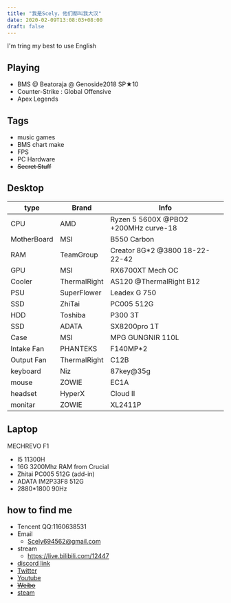 ```yaml
---
title: "我是Scely，他们都叫我大汉"
date: 2020-02-09T13:08:03+08:00
draft: false
---
```

<!--more-->
  I'm tring my best to use English

## Playing
- BMS @ Beatoraja @ Genoside2018 SP★10
- Counter-Strike : Global Offensive
- Apex Legends

## Tags
- music games
- BMS chart make
- FPS
- PC Hardware
- ~~Secret Stuff~~

## Desktop

type | Brand | Info
---|---|---
CPU | AMD | Ryzen 5 5600X @PBO2 +200MHz curve-18
MotherBoard | MSI | B550 Carbon
RAM | TeamGroup | Creator 8G*2 @3800 18-22-22-42
GPU  | MSI | RX6700XT Mech OC
Cooler | ThermalRight | AS120 @ThermalRight B12 
PSU | SuperFlower | Leadex G 750
SSD | ZhiTai | PC005 512G
HDD | Toshiba | P300 3T
SSD | ADATA | SX8200pro 1T
Case | MSI | MPG GUNGNIR 110L
Intake Fan | PHANTEKS | F140MP*2
Output Fan | ThermalRight | C12B
keyboard | Niz | 87key@35g
mouse | ZOWIE | EC1A
headset | HyperX | Cloud II
monitar | ZOWIE | XL2411P



## Laptop

MECHREVO F1
- I5 11300H
- 16G 3200Mhz RAM from Crucial
- Zhitai PC005 512G (add-in)
- ADATA IM2P33F8 512G
- 2880*1800 90Hz


## how to find me

- Tencent QQ:1160638531
- Email
  - Scely694562@gmail.com
- stream
  - https://live.bilibili.com/12447
- [discord link](discord.gg/9mp6h6W)
- [Twitter](https://twitter.com/ScelyM)
- [Youtube](https://www.youtube.com/channel/UCEuWgIRKyeApO6dxfca5xOg)
- ~~[Weibo](https://weibo.com/2485089434/profile)~~
- [steam](https://steamcommunity.com/id/ScelyM/)
